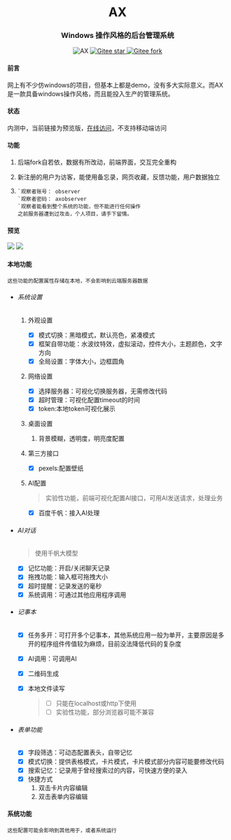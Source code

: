 

<div align="center"><h1 align="center">AX</h3></div>
<div align="center"><h3 align="center">Windows 操作风格的后台管理系统</h3>
</div>

<p align="center">     
    <p align="center">
        <a>
            <img src="https://img.shields.io/badge/AX-V1.0-green" alt="AX">
        </a>
        <a href="https://gitee.com/in-git/ax-view.git">
            <img src="https://gitee.com/in-git/ax-view/badge/star.svg?theme=dark" alt="Gitee star">
        </a>
        <a href="https://gitee.com/in-git/ax-view">
            <img src="https://gitee.com/in-git/ax-view/badge/fork.svg?theme=dark" alt="Gitee fork">
        </a>
    </p>
</p>



#### 前言

网上有不少仿windows的项目，但基本上都是demo，没有多大实际意义。而AX是一款具备windows操作风格，而且能投入生产的管理系统。

#### 状态

内测中，当前链接为预览版，<a href="http://in-git.gitee.io/ax-view">在线访问</a>，不支持移动端访问

#### 功能

1. 后端fork自若依，数据有所改动，前端界面，交互完全重构

2. 新注册的用户为访客，能使用备忘录，网页收藏，反馈功能，用户数据独立

3. ```
   `观察者账号： observer
   `观察者密码： axobserver
   `观察者能看到整个系统的功能，但不能进行任何操作
   之前服务器遭到过攻击，个人项目，请手下留情。
   ```

#### 预览

<img src="http://in-git.gitee.io/ax-resource/public/cover-1.webp">

<img src="http://in-git.gitee.io/ax-resource/public/cover-2.webp">

#### 本地功能

```
这些功能的配置属性存储在本地，不会影响到云端服务器数据
```

- ###### 系统设置

  1. 外观设置

     - [x] 模式切换：黑暗模式，默认亮色，紧凑模式
     - [x] 框架自带功能：水波纹特效，虚拟滚动，控件大小，主题颜色，文字方向
     - [x] 全局设置：字体大小，边框圆角

  2. 网络设置

     - [x] 选择服务器：可视化切换服务器，无需修改代码
     - [x] 超时管理：可视化配置timeout的时间
     - [x] token:本地token可视化展示

  3. 桌面设置

     1. 背景模糊，透明度，明亮度配置

  4. 第三方接口

     - [x] pexels:配置壁纸

  5. AI配置

     > 实验性功能，前端可视化配置AI接口，可用AI发送请求，处理业务

     - [x] 百度千帆：接入AI处理

- ###### AI对话

  > 使用千帆大模型

  - [x] 记忆功能：开启/关闭聊天记录
  - [x] 拖拽功能：输入框可拖拽大小
  - [x] 超时提醒：记录发送的毫秒
  - [x] 系统调用：可通过其他应用程序调用

- ###### 记事本

  - [x] 任务多开：可打开多个记事本，其他系统应用一般为单开，主要原因是多开的程序组件传值较为麻烦，目前没法降低代码的复杂度

  - [x] AI调用：可调用AI

  - [x] 二维码生成

  - [x] 本地文件读写

    > - [ ] 只能在localhost或http下使用
    > - [ ] 实验性功能，部分浏览器可能不兼容

- ###### 表单功能

  - [x] 字段筛选：可动态配置表头，自带记忆
  - [x] 模式切换：提供表格模式，卡片模式，卡片模式部分内容可能要修改代码
  - [x] 搜索记忆：记录用于曾经搜索过的内容，可快速方便的录入
  - [x] 快捷方式
    1. 双击卡片内容编辑
    2. 双击表单内容编辑

#### 系统功能

```
这些配置可能会影响到其他用于，或者系统运行
```
